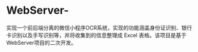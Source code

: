 # WebServer-
实现一个前后端分离的微信小程序OCR系统，实现的功能涵盖身份证识别、银行卡识别以及手写识别等，并将收集到的信息整理成 Excel 表格。该项目是基于WebServer项目的二次开发。
